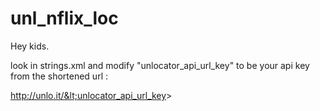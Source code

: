 # unl_nflix_loc

Hey kids. 

look in strings.xml and modify "unlocator_api_url_key" to be your api key from the shortened url : 

http://unlo.it/&lt;unlocator_api_url_key&gt;
